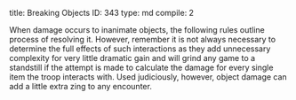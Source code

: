 title:          Breaking Objects
ID:             343
type:           md
compile:        2


When damage occurs to inanimate objects, the following rules outline process of resolving it. However, remember it is not always necessary to determine the full effects of such interactions as they add unnecessary complexity for very little dramatic gain and will grind any game to a standstill if the attempt is made to calculate the damage for every single item the troop interacts with. Used judiciously, however, object damage can add a little extra zing to any encounter.